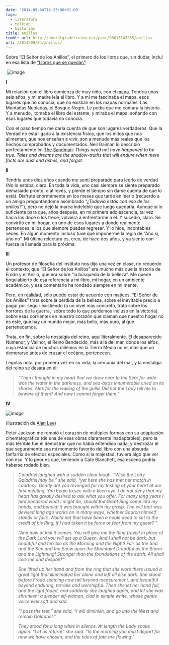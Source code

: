 ```yaml
---
date: '2014-09-04T14:23:00+01:00'
tags:
  - literatura
  - tolkien
  - historias
title: Anillos
tumblr_url: http://nostalgiadelreino.net/post/96615143255/anillos
url: /2014/09/04/anillos/
---
```


<p>Sobre “El Señor de los Anillos”, el primero de los libros que, sin dudar, incluí en esa lista de <a href="http://nostalgiadelreino.net/post/90867670975/de-libros-que-se-quedan">“Libros que se quedan”</a>:</p>
<p> <img alt="image" src="http://65.media.tumblr.com/1d2d0d887f5d2a71839f638f68e14dc7/tumblr_inline_nbdlnrvkMD1r8a7sj.jpg"/></p>

<p></p>
<p><strong>I</strong></p>
<p>Mi relación con el libro comienza de muy niño, con el <a href="http://lotrproject.com/map/#zoom=3&amp;lat=-1437.5&amp;lon=1368&amp;layers=BTTTTTTTT">mapa</a>. Tendría unos seis años, y mi madre leía el libro. Y a mí me fascinaba el mapa, esos lugares que no conocía, que no existían en los mapas normales. Las Montañas Nubladas, el Bosque Negro. Le pedía que me contara la historia. Y a menudo,  tomaba el libro del estante, y miraba el mapa, soñando con esos lugares que todavía no conocía.</p>
<p>Con el paso tiempo me daría cuenta de que son lugares verdaderos. Que la Verdad no está ligada a la existencia física, que los mitos que nos alimentan, que nos enseñan a vivir, son a menudo más reales que los hechos comprobados y documentados. Neil Gaiman lo describió perfectamente en <a href="http://stephenfrug.blogspot.com.es/2007/05/100-great-pages-neil-gaiman-charles.html">The Sandman</a>: <em>Things need not have happened to be true. Tales and dreams are the shadow-truths that will endure when mere facts are dust and ashes, and forgot.</em></p>

<p><strong>II</strong></p>
<p>Tendría unos diez años cuando me sentí preparado para leerlo de verdad (No lo estaba, claro. En toda la vida, uno casi siempre se siente preparado demasiado pronto, o al revés, y pierde el tiempo sin darse cuenta de que lo está). Disfruté enormemente en los meses que tardé en leerlo (recuerdo a un amigo preguntándome asombrado <em>“¿Todavía estás con eso de los anillos?</em>”), pero no dejó la marca indeleble que luego quedaría. Aunque sí lo suficiente para que, años después, en mi primera adolescencia, tal vez hacia los doce o los trece, volviera a enfrentarme a él. Y sucedió, claro. Se convirtió en mi hogar, en uno de esos lugares a donde realmente perteneces, a los que siempre puedes regresar. Y lo hice, incontables veces. En algún momento incluso tuve que imponerme la regla de “Año sí, año no”. Mi última relectura es, creo, de hace dos años, y ya siento con fuerza la llamada para la próxima.</p>

<p><strong>III</strong></p>
<p>Un profesor de filosofía del instituto nos dijo una vez en clase, no recuerdo el contexto, que “El Señor de los Anillos” era mucho más que la historia de Frodo y el Anillo, que era sobre “la búsqueda de la belleza”. Me quedé boquiabierto de esa referencia a mi libro, mi hogar, en un ambiente académico, y ese comentario ha rondado siempre en mi mente.</p>
<p>Pero, en realidad, sólo puedo estar de acuerdo con matices. “El Señor de los Anillos” trata sobre la pérdida de la belleza, sobre el inevitable precio a pagar por seguir existiendo (a un nivel más concreto, trata sobre los horrores de la guerra,  sobre todo lo que perdemos incluso en la victoria), sobre esas corrientes en nuestro corazón que claman que nuestro hogar no es este, que hay un mundo mejor, más bello, más puro, al que pertenecemos.</p>
<p>Trata, en fin, sobre la nostalgia del reino, aquí literalmente. El desaparecido Numenor, y Valinor, el Reino Bendecido, más allá del mar, donde los elfos, cuya estancia de muchos milenios en la Tierra Media no es más que un demorarse antes de cruzar el océano, pertenecen.</p>
<p>Legolas nota, por primera vez en su vida, la cercanía del mar, y la nostalgia del reino se desata en él:</p>
<blockquote>
<p><em>“Then I thought in my heart that we drew near to the Sea; for wide was the water in the darkness, and sea-birds innumerable cried on its shores. Alas for the wailing of the gulls! Did not the Lady tell me to beware of them? And now I cannot forget them.”</em></p>
</blockquote>

<p><strong>IV</strong></p>
<p><em><img alt="image" src="http://65.media.tumblr.com/dba3fa3b33356cf50e4519aeb07f2b2c/tumblr_inline_nbdlx9lvQ31r8a7sj.jpg"/></em></p>

<p>(ilustración de <a href="http://en.wikipedia.org/wiki/Alan_Lee_(illustrator)">Alan Lee</a>)</p>

<p>Peter Jackson me rompió el corazón de múltiples formas con su adaptación cinematográfica (de una de esas obras claramente inadaptables), pero la más terrible fue el demostrar que no había entendido nada, y destrozar el que seguramente sea mi momento favorito del libro con una absurda fanfarria de efectos especiales. Como si la majestad, tuviera algo que ver con eso. Y lo peor es que, teniendo a Cate Blanchett, esa escena podría haberse rodado bien.</p>

<blockquote>
<p><em>Galadriel laughed with a sudden clear laugh. “Wise the Lady Galadriel may be,” she said, &ldquo;yet here she has met her match in courtesy. Gently are you revenged for my testing of your heart at our first meeting. You begin to see with a keen eye. I do not deny that my heart has greatly desired to ask what you offer. For many long years I had pondered what I might do, should the Great Ring come into my hands, and behold! it was brought within my grasp. The evil that was devised long ago works on in many ways, whether Sauron himself stands or falls. Would not that have been a noble deed to set to the credit of his Ring, if I had taken it by force or fear from my guest? &rdquo;</em></p>
<p><em>“And now at last it comes. You will give me the Ring freely! In place of the Dark Lord you will set up a Queen. And I shall not be dark, but beautiful and terrible as the Morning and the Night! Fair as the Sea and the Sun and the Snow upon the Mountain! Dreadful as the Storm and the Lightning! Stronger than the foundations of the earth. All shall love me and despair!”</em></p>
<p><em>She lifted up her hand and from the ring that she wore there issued a great light that illuminated her alone and left all else dark. She stood before Frodo seeming now tall beyond measurement, and beautiful beyond enduring, terrible and worshipful. Then she let her hand fall, and the light faded, and suddenly she laughed again, and lo! she was shrunken: a slender elf-woman, clad in simple white, whose gentle voice was soft and sad.</em></p>
<p><em>“I pass the test,” she said. “I will diminish, and go into the West and remain Galadriel.”</em></p>
<p><em>They stood for a long while in silence. At length the Lady spoke again. “Let us return!&ldquo; she said. ”In the morning you must depart for now we have chosen, and the tides of fate are flowing.&rdquo;</em></p>
</blockquote>